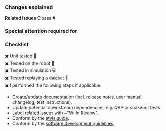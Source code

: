 ### Changes explained
<!-- Tell us what this MR is about.
     Do not forget any other comments, relevant logs, error output, screenshots, etc. -->

**Related Issues** Closes #


### Special attention required for
<!-- Tell the reviewers where you want them to take a closer look. -->


### Checklist
<!-- Please make sure to complete the following checklist before starting the review process.
     Use the following icons:
     YES: :heavy_check_mark:
     NO:  :heavy_multiplication_x: -->
:heavy_multiplication_x: Unit tested :rocket: <br>
:heavy_multiplication_x: Tested on the robot :robot: <br>
:heavy_multiplication_x: Tested in simulation :computer: <br>
:heavy_multiplication_x: Tested replaying a dataset :vhs: <br>
:heavy_multiplication_x: I performed the following steps if applicable:
- Create/update documentation (incl. release notes, user manual changelog, test instructions).
- Update potential downstream dependencies, e.g. QAP or shakeout tests.
- Label related issues with ~"W::In Review".
- Conform by the [style guide](https://anybotics.github.io/styleguide/cppguide.html).
- Conform by the [software development guidelines](https://anymal-research.docs.anymal.com/user_manual/anymal_c100/documents/software_development_guide/main.html#development-guidelines).
